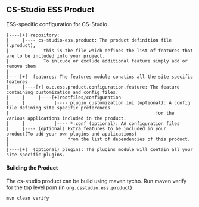 ## CS-Studio ESS Product  

ESS-specific configuration for CS-Studio

```
|----[+] repository: 
|     |---- cs-studio-ess.product: The product definition file (.product), 
|             this is the file which defines the list of features that are to be included into your project. 
|             To inlcude or exclude additional feature simply add or remove them 
|   
|----[+]  features: The features module conatins all the site specific features.
|     |----[+] o.c.ess.product.configuration.feature: The feature containing customization and config files.
|     |     |----[+]rootfiles/configuration
|     |           |---- plugin_customization.ini (optional): A config file defining site specific preferences
|                                                       for the various applications included in the product.              
|     |           |---- *.conf (optional): AA configuration files                  
|     |---- (optional) Extra features to be included in your product(To add your own plugins and applications)
|                      from the list of dependencies of this product.
|
|----[+]  (optional) plugins: The plugins module will contain all your site specific plugins.
```

#### Building the Product

The cs-studio product can be build using maven tycho.
Run maven verify for the top level pom (in ```org.csstudio.ess.product```)
```
mvn clean verify
```
